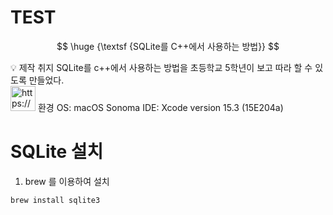 # TEST

$$
\huge {\textsf {SQLite를 C++에서 사용하는 방법}}
$$

<aside>
💡 제작 취지
SQLite를 c++에서 사용하는 방법을 초등학교 5학년이 보고 따라 할 수 있도록 만들었다.

</aside>

<aside>
<img src="https://www.notion.so/icons/computer_gray.svg" alt="https://www.notion.so/icons/computer_gray.svg" width="40px" /> 환경
OS: macOS Sonoma
IDE: Xcode version 15.3 (15E204a)

</aside>

# SQLite 설치

1. brew 를 이용하여 설치

```bash
brew install sqlite3
```
